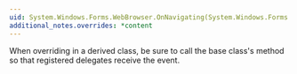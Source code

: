 ```yaml
---
uid: System.Windows.Forms.WebBrowser.OnNavigating(System.Windows.Forms.WebBrowserNavigatingEventArgs)
additional_notes.overrides: *content
---
```


<p>When overriding <xref href="System.Windows.Forms.WebBrowser.OnNavigating(System.Windows.Forms.WebBrowserNavigatingEventArgs)"></xref> in a derived class, be sure to call the base class's <xref href="System.Windows.Forms.WebBrowser.OnNavigating(System.Windows.Forms.WebBrowserNavigatingEventArgs)"></xref> method so that registered delegates receive the event.</p>


